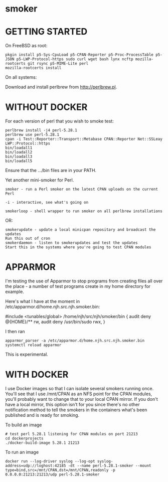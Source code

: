 smoker
======

# GETTING STARTED

On FreeBSD as root:

    pkgin install p5-Sys-CpuLoad p5-CPAN-Reporter p5-Proc-ProcessTable p5-JSON p5-LWP-Protocol-https sudo curl wget bash lynx ncftp mozilla-rootcerts git rsync p5-MIME-Lite perl
    mozilla-rootcerts install

On all systems:

Download and install perlbrew from http://perlbrew.pl.

# WITHOUT DOCKER

For each version of perl that you wish to smoke test:

    perlbrew install -j4 perl-5.28.1
    perlbrew use perl-5.28.1
    cpan -i Test::Reporter::Transport::Metabase CPAN::Reporter Net::SSLeay LWP::Protocol::https
    bin/loadall1
    bin/loadall2
    bin/loadall3
    bin/loadall5

Ensure that the .../bin files are in your PATH.

Yet another mini-smoker for Perl.

    smoker - run a Perl smoker on the latest CPAN uploads on the current Perl

    -i - interactive, see what's going on

    smokerloop - shell wrapper to run smoker on all perlbrew installations

OR:

    smokerupdate - update a local minicpan repositary and broadcast the updates
	Run this out of cron
    smokerdaemon - listen to smokerupdates and test the updates
	Start this in the systems where you're going to test CPAN modules

# APPARMOR

I'm testing the use of Apparmor to stop programs from creating files all over
the place - a number of test programs create in my home directory for example.

Here's what I have at the moment in
/etc/apparmor.d/home.njh.src.njh.smoker.bin:

   #include <tunables/global>
   /home/njh/src/njh/smoker/bin {
	audit deny @{HOME}/** rw,
	audit deny /usr/bin/sudo rwx,
    }

I then ran

    apparmor_parser -a /etc/apparmor.d/home.njh.src.njh.smoker.bin
    systemctl reload apparmor

This is experimental.

# WITH DOCKER

I use Docker images so that I can isolate several smokers running once.
You'll see that I use /mnt/CPAN as an NFS point for the CPAN modules,
you'll probably want to change that to your local CPAN mirror.
If you don't have a local mirror, this option isn't for you since
there's no other notification method to tell the smokers in the containers
what's been published and is ready for smoking.

To build an image

    # test perl 5.28.1 listening for CPAN modules on port 21213
    cd dockerprojects
    ./docker-build-image 5.28.1 21213

To run an image

    docker run --log-driver syslog --log-opt syslog-address=udp://loghost:42185 -dt --name perl-5.28.1-smoker --mount type=bind,src=/mnt/CPAN,dst=/mnt/CPAN,readonly -p 0.0.0.0:21213:21213/udp perl-5.28.1-smoker
